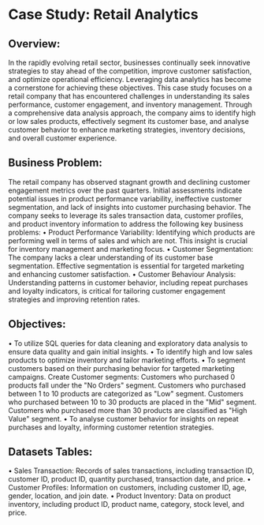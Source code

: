 # Case Study: Retail Analytics
## Overview: 
In the rapidly evolving retail sector, businesses continually seek innovative strategies to stay ahead of the competition, improve customer satisfaction, and optimize operational efficiency. Leveraging data analytics has become a cornerstone for achieving these objectives. This case study focuses on a retail company that has encountered challenges in understanding its sales performance, customer engagement, and inventory management. Through a comprehensive data analysis approach, the company aims to identify high or low sales products, effectively segment its customer base, and analyse customer behavior to enhance marketing strategies, inventory decisions, and overall customer experience.

## Business Problem:
The retail company has observed stagnant growth and declining customer engagement metrics over the past quarters. Initial assessments indicate potential issues in product performance variability, ineffective customer segmentation, and lack of insights into customer purchasing behavior. The company seeks to leverage its sales transaction data, customer profiles, and product inventory information to address the following key business problems:
•	Product Performance Variability: Identifying which products are performing well in terms of sales and which are not. This insight is crucial for inventory management and marketing focus.
•	Customer Segmentation: The company lacks a clear understanding of its customer base segmentation. Effective segmentation is essential for targeted marketing and enhancing customer satisfaction.
•	Customer Behaviour Analysis: Understanding patterns in customer behavior, including repeat purchases and loyalty indicators, is critical for tailoring customer engagement strategies and improving retention rates.

## Objectives:
•	To utilize SQL queries for data cleaning and exploratory data analysis to ensure data quality and gain initial insights.
•	To identify high and low sales products to optimize inventory and tailor marketing efforts.
•	To segment customers based on their purchasing behavior for targeted marketing campaigns. 
  Create Customer segments: Customers who purchased 0 products fall under the "No Orders" segment.
                            Customers who purchased between 1 to 10 products are categorized as "Low" segment.
                            Customers who purchased between 10 to 30 products are placed in the "Mid" segment.
                            Customers who purchased more than 30 products are classified as "High Value" segment.
•	To analyse customer behavior for insights on repeat purchases and loyalty, informing customer retention strategies.

## Datasets Tables:
•	Sales Transaction: Records of sales transactions, including transaction ID, customer ID, product ID, quantity purchased, transaction date, and price.
•	Customer Profiles: Information on customers, including customer ID, age, gender, location, and join date.
•	Product Inventory: Data on product inventory, including product ID, product name, category, stock level, and price.


